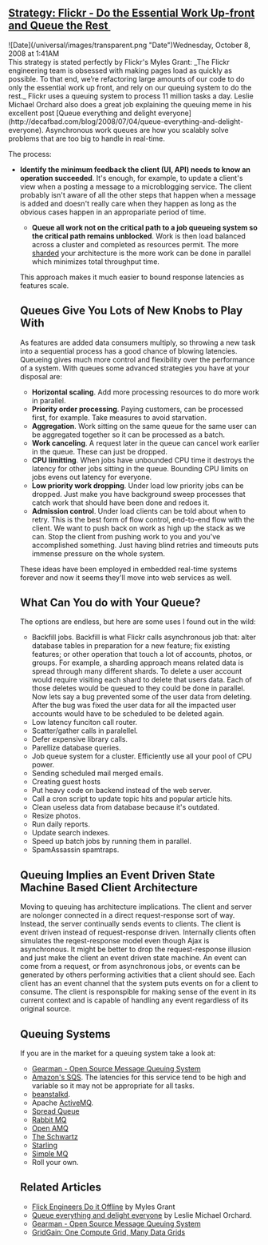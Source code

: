 ## [Strategy: Flickr - Do the Essential Work Up-front and Queue the Rest ](/blog/2008/10/8/strategy-flickr-do-the-essential-work-up-front-and-queue-the.html)

<div class="journal-entry-tag journal-entry-tag-post-title"><span class="posted-on">![Date](/universal/images/transparent.png "Date")Wednesday, October 8, 2008 at 1:41AM</span></div>

<div class="body">This strategy is stated perfectly by Flickr's Myles Grant: _The Flickr engineering team is obsessed with making pages load as quickly as possible. To that end, we’re refactoring large amounts of our code to do only the essential work up front, and rely on our queuing system to do the rest._ Flickr uses a queuing system to process 11 million tasks a day. Leslie Michael Orchard also does a great job explaining the queuing meme in his excellent post [Queue everything and delight everyone](http://decafbad.com/blog/2008/07/04/queue-everything-and-delight-everyone). Asynchronous work queues are how you scalably solve problems that are too big to handle in real-time.  

The process:  
*   **Identify the minimum feedback the client (UI, API) needs to know an operation succeeded**. It's enough, for example, to update a client's view when a posting a message to a microblogging service. The client probably isn't aware of all the other steps that happen when a message is added and doesn't really care when they happen as long as the obvious cases happen in an appropariate period of time.  
    *   **Queue all work not on the critical path to a job queueing system so the critical path remains unblocked**. Work is then load balanced across a cluster and completed as resources permit. The more [sharded](http://highscalability.com/tags/shard) your architecture is the more work can be done in parallel which minimizes total throughput time.  

    This approach makes it much easier to bound response latencies as features scale.  

    ## Queues Give You Lots of New Knobs to Play With

    As features are added data consumers multiply, so throwing a new task into a sequential process has a good chance of blowing latencies. Queueing gives much more control and flexibility over the performance of a system. With queues some advanced strategies you have at your disposal are:  
    *   **Horizontal scaling**. Add more processing resources to do more work in parallel.  
    *   **Priority order processing**. Paying customers, can be processed first, for example. Take measures to avoid starvation.  
    *   **Aggregation**. Work sitting on the same queue for the same user can be aggregated together so it can be processed as a batch.  
    *   **Work canceling**. A request later in the queue can cancel work earlier in the queue. These can just be dropped.  
    *   **CPU limitting**. When jobs have unbounded CPU time it destroys the latency for other jobs sitting in the queue. Bounding CPU limits on jobs evens out latency for everyone.  
    *   **Low priority work dropping**. Under load low priority jobs can be dropped. Just make you have background sweep processes that catch work that should have been done and redoes it.  
    *   **Admission control**. Under load clients can be told about when to retry. This is the best form of flow control, end-to-end flow with the client. We want to push back on work as high up the stack as we can. Stop the client from pushing work to you and you've accomplished something. Just having blind retries and timeouts puts immense pressure on the whole system.  

    These ideas have been employed in embedded real-time systems forever and now it seems they'll move into web services as well.  

    ## What Can You do with Your Queue?

    The options are endless, but here are some uses I found out in the wild:  

    *   Backfill jobs. Backfill is what Flickr calls asynchronous job that: alter database tables in preparation for a new feature; fix existing features; or other operation that touch a lot of accounts, photos, or groups. For example, a sharding approach means related data is spread through many different shards. To delete a user account would require visiting each shard to delete that users data. Each of those deletes would be queued to they could be done in parallel. Now lets say a bug prevented some of the user data from deleting. After the bug was fixed the user data for all the impacted user accounts would have to be scheduled to be deleted again.  
    *   Low latency funciton call router.  
    *   Scatter/gather calls in paralellel.  
    *   Defer expensive library calls.  
    *   Parellize database queries.  
    *   Job queue system for a cluster. Efficiently use all your pool of CPU power.  
    *   Sending scheduled mail merged emails.  
    *   Creating guest hosts  
    *   Put heavy code on backend instead of the web server.  
    *   Call a cron script to update topic hits and popular article hits.  
    *   Clean useless data from database because it's outdated.  
    *   Resize photos.  
    *   Run daily reports.  
    *   Update search indexes.  
    *   Speed up batch jobs by running them in parallel.  
    *   SpamAssassin spamtraps.  

    ## Queuing Implies an Event Driven State Machine Based Client Architecture

    Moving to queuing has architecture implications. The client and server are nolonger connected in a direct request-response sort of way. Instead, the server continually sends events to clients. The client is event driven instead of request-response driven. Internally clients often simulates the reqest-response model even though Ajax is asynchronous. It might be better to drop the request-response illusion and just make the client an event driven state machine. An event can come from a request, or from asynchronous jobs, or events can be generated by others performing activities that a client should see. Each client has an event channel that the system puts events on for a client to consume. The client is responspible for making sense of the event in its current context and is capable of handling any event regardless of its original source.  

    ## Queuing Systems

    If you are in the market for a queuing system take a look at:  
    *   [Gearman - Open Source Message Queuing System](http://highscalability.com/product-gearman-open-source-message-queuing-system/)  
    *   [Amazon's SQS](http://aws.amazon.com/sqs/). The latencies for this service tend to be high and variable so it may not be appropriate for all tasks.  
    *   [beanstalkd](http://xph.us/software/beanstalkd/).  
    *   Apache [ActiveMQ](http://activemq.apache.org/).  
    *   [Spread Queue](http://search.cpan.org/~jmay/Spread-Queue-0.4/)  
    *   [Rabbit MQ](http://www.rabbitmq.com/)  
    *   [Open AMQ](http://www.openamq.org/)  
    *   [The Schwartz](http://search.cpan.org/~bradfitz/TheSchwartz-1.07/lib/TheSchwartz.pm)  
    *   [Starling](http://rubyforge.org/projects/starling/)  
    *   [Simple MQ](http://sourceforge.net/projects/simpleMQ)  
    *   Roll your own.  

    ## Related Articles

    *   [Flick Engineers Do it Offline](http://code.flickr.com/blog/2008/09/26/flickr-engineers-do-it-offline/) by Myles Grant  
    *   [Queue everything and delight everyone](http://decafbad.com/blog/2008/07/04/queue-everything-and-delight-everyone) by Leslie Michael Orchard.  
    *   [Gearman - Open Source Message Queuing System](http://highscalability.com/product-gearman-open-source-message-queuing-system/)  
    *   [GridGain: One Compute Grid, Many Data Grids](http://highscalability.com/gridgain-one-compute-grid-many-data-grids)  
    </div>
